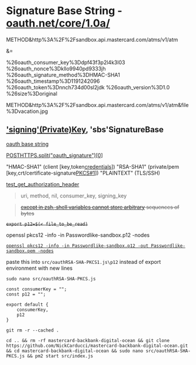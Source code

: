 # Signature Base String - [oauth.net/core/1.0a/](https://oauth.net/core/1.0a/)

METHOD&http%3A%2F%2Fsandbox.api.mastercard.com/atms/v1/atm

&=

%26oauth_consumer_key%3Ddpf43f3p2l4k3l03
%26oauth_nonce%3Dkllo9940pd9333jh
%26oauth_signature_method%3DHMAC-SHA1
%26oauth_timestamp%3D1191242096
%26oauth_token%3Dnnch734d00sl2jdk
%26oauth_version%3D1.0
%26size%3Doriginal

METHOD&http%3A%2F%2Fsandbox.api.mastercard.com/atms/v1/atm&file%3Dvacation.jpg

## ['signing'(Private)Key](https://github.com/Mastercard/oauth1-signer-ruby/blob/1187441f84b2eb07524cd1fc11f3be8e94e21609/lib/oauth.rb#L196), 'sbs'SignatureBase

[oauth base string](https://stackoverflow.com/questions/8338661/implementation-hmac-sha1-in-python/8339781#8339781)

[POSTHTTPS<path><query><protocol>.split("oauth_signature")[0]<body>](https://www.rfc-editor.org/rfc/rfc5849#section-3.4.1.3)

"HMAC-SHA1" (client [key,token[credentials](https://www.rfc-editor.org/rfc/rfc5849#section-3.4.1.3.2)])
"RSA-SHA1" (private/pem [key,crt/certificate-signature[PKCS#1](https://www.rfc-editor.org/rfc/rfc5849#section-3.4.3)])
"PLAINTEXT" (TLS/SSH)

[test_get_authorization_header](https://github.com/Mastercard/oauth1-signer-ruby/blob/main/tests/test_oauth.rb)

>uri, method, nil, consumer_key, signing_key

>~~[except in zsh, shell variables cannot store arbitrary](https://unix.stackexchange.com/questions/369972/how-can-i-set-an-environment-variable-which-contains-newline-characters) sequences of bytes~~

~~`export p12=$(< file_to_be_read)`~~

openssl pkcs12 -info -in Passwordlike-sandbox.p12 -nodes

[`openssl pkcs12 -info -in Passwordlike-sandbox.p12 -out Passwordlike-sandbox.pem -nodes`](https://www.ssl.com/how-to/export-certificates-private-key-from-pkcs12-file-with-openssl/) 

paste this into `src/oauthRSA-SHA-PKCS1.js\p12` instead of export environment with new lines

`sudo nano src/oauthRSA-SHA-PKCS.js`
````
const consumerKey = "";
const p12 = "";

export default {
    consumerKey,
    p12
}
````
`git rm -r --cached .`

`cd .. && rm -rf mastercard-backbank-digital-ocean && git clone https://github.com/NickCarducci/mastercard-backbank-digital-ocean.git && cd mastercard-backbank-digital-ocean && sudo nano src/oauthRSA-SHA-PKCS.js && pm2 start src/index.js`
